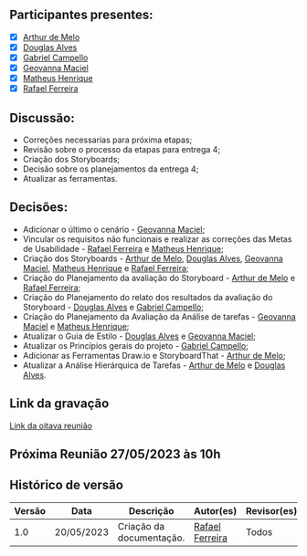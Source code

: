## Participantes presentes:

- [x] [Arthur de Melo](https://github.com/arthurmlv)
- [x] [Douglas Alves](https://github.com/dougAlvs)
- [x] [Gabriel Campello](https://github.com/G16C)
- [x] [Geovanna Maciel](https://github.com/manuziny)
- [x] [Matheus Henrique](https://github.com/mathonaut)
- [x] [Rafael Ferreira](https://github.com/RafaelCLG0)

## Discussão:

- Correções necessarias para próxima etapas; 
- Revisão sobre o processo da etapas para entrega 4;
- Criação dos Storyboards;
- Decisão sobre os planejamentos da entrega 4;
- Atualizar as ferramentas.

## Decisões:

- Adicionar o último o cenário - [Geovanna Maciel](https://github.com/manuziny);
- Vincular os requisitos não funcionais e realizar as correções das Metas de Usabilidade - [Rafael Ferreira](https://github.com/RafaelCLG0) e [Matheus Henrique](https://github.com/mathonaut);
- Criação dos Storyboards - [Arthur de Melo](https://github.com/arthurmlv), [Douglas Alves](https://github.com/dougAlvs), [Geovanna Maciel](https://github.com/manuziny), [Matheus Henrique](https://github.com/mathonaut) e [Rafael Ferreira](https://github.com/RafaelCLG0); 
- Criação do Planejamento da avaliação do Storyboard - [Arthur de Melo](https://github.com/arthurmlv) e [Rafael Ferreira](https://github.com/RafaelCLG0);
- Criação do Planejamento do relato dos resultados da avaliação do Storyboard - [Douglas Alves](https://github.com/dougAlvs) e [Gabriel Campello](https://github.com/G16C);
- Criação do Planejamento da Avaliação da Análise de tarefas - [Geovanna Maciel](https://github.com/manuziny) e [Matheus Henrique](https://github.com/mathonaut); 
- Atualizar o Guia de Estilo - [Douglas Alves](https://github.com/dougAlvs) e [Geovanna Maciel](https://github.com/manuziny);
- Atualizar os Princípios gerais do projeto - [Gabriel Campello](https://github.com/G16C);
- Adicionar as Ferramentas Draw.io e StoryboardThat - [Arthur de Melo](https://github.com/arthurmlv);
- Atualizar a Análise Hierárquica de Tarefas - [Arthur de Melo](https://github.com/arthurmlv) e [Douglas Alves](https://github.com/dougAlvs).

## Link da gravação

[Link da oitava reunião](https://youtu.be/jPTJDfaEZ2I)

## Próxima Reunião 27/05/2023 às 10h

## Histórico de versão

| Versão | Data       | Descrição                | Autor(es)                                        | Revisor(es) |
| ------ | ---------- | ------------------------ | ------------------------------------------------ | ----------- |
| 1.0    | 20/05/2023 | Criação da documentação. | [Rafael Ferreira](https://github.com/RafaelCLG0) | Todos       |